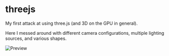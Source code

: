 # threejs
My first attack at using three.js (and 3D on the GPU in general).

Here I messed around with different camera configurations, multiple lighting sources, and various shapes.

![Preview](https://github.com/Xeladarocks/threejs/blob/master/Screenshot%202021-08-06%20184747.png?raw=true)

